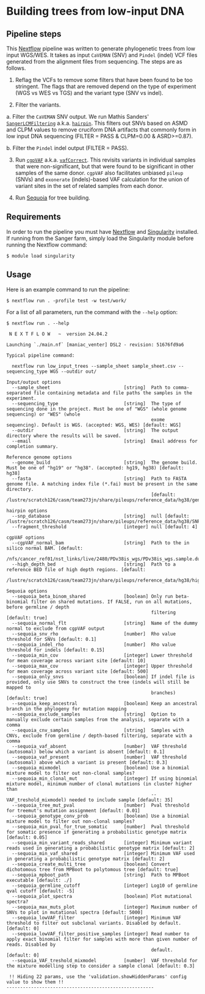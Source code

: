 # Building trees from low-input DNA

## Pipeline steps

This [Nextflow](https://www.nextflow.io/) pipeline was written to generate
phylogenetic trees from low input WGS/WES. It takes as input `CaVEMAN` (SNV) 
and `Pindel` (indel) VCF files generated from the alignment files from 
sequencing. The steps are as follows.

1. Reflag the VCFs to remove some filters that have been found to be too 
stringent. The flags that are removed depend on the type of experiment (WGS vs
WES vs TGS) and the variant type (SNV vs indel).

2. Filter the variants.

  a. Filter the `CaVEMAN` SNV output. We run Mathis Sanders' 
  [`SangerLCMFiltering`](https://github.com/MathijsSanders/SangerLCMFiltering) 
  a.k.a. [`hairpin`](https://confluence.sanger.ac.uk/display/CAS/hairpin). This 
  filters out SNVs based on ASMD and CLPM values to remove cruciform DNA 
  artifacts that commonly form in low input DNA sequencing (FILTER = PASS & 
  CLPM=0.00 & ASRD>=0.87). 

  b. Filter the `Pindel` indel output (FILTER = PASS).

3. Run [`cgpVAF`](https://confluence.sanger.ac.uk/pages/viewpage.action?pageId=22710418)
a.k.a. [`vafCorrect`](https://github.com/cancerit/vafCorrect). This revisits
variants in individual samples that were non-significant, but that were found to
be significant in other samples of the same donor. `cgpVAF` also facilitates
unbiased `pileup` (SNVs) and `exonerate` (indels)-based VAF calculation for the
union of variant sites in the set of related samples from each donor. 

4. Run [Sequoia](https://github.com/TimCoorens/Sequoia) for tree building.

## Requirements

In order to run the pipeline you must have 
[Nextflow](https://www.nextflow.io/docs/latest/install.html) and 
[Singularity](https://docs.sylabs.io/guides/3.5/user-guide/introduction.html) 
installed. If running from the Sanger farm, simply load the Singularity module 
before running the Nextflow command:

```
$ module load singularity
```

## Usage

Here is an example command to run the pipeline:

```
$ nextflow run . -profile test -w test/work/
```

For a list of all parameters, run the command with the `--help` option:

```
$ nextflow run . --help

 N E X T F L O W   ~  version 24.04.2

Launching `./main.nf` [maniac_venter] DSL2 - revision: 51676fd9a6

Typical pipeline command:

  nextflow run low_input_trees --sample_sheet sample_sheet.csv --sequencing_type WGS --outdir out/

Input/output options
  --sample_sheet                           [string]  Path to comma-separated file containing metadata and file paths the samples in the experiment.
  --sequencing_type                        [string]  The type of sequencing done in the project. Must be one of "WGS" (whole genome sequencing) or "WES" (whole 
                                                     exome sequencing). Default is WGS. (accepted: WGS, WES) [default: WGS] 
  --outdir                                 [string]  The output directory where the results will be saved.
  --email                                  [string]  Email address for completion summary.

Reference genome options
  --genome_build                           [string]  The genome build. Must be one of "hg19" or "hg38". (accepted: hg19, hg38) [default: hg38]
  --fasta                                  [string]  Path to FASTA genome file. A matching index file (*.fai) must be present in the same directory. 
                                                     [default: /lustre/scratch126/casm/team273jn/share/pileups/reference_data/hg38/genome.fa] 

hairpin options
  --snp_database                           [string]  null [default: /lustre/scratch126/casm/team273jn/share/pileups/reference_data/hg38/SNP.vcf.gz]
  --fragment_threshold                     [integer] null [default: 4]

cgpVAF options
  --cgpVAF_normal_bam                      [string]  Path to the in silico normal BAM. [default: 
                                                     /nfs/cancer_ref01/nst_links/live/2480/PDv38is_wgs/PDv38is_wgs.sample.dupmarked.bam] 
  --high_depth_bed                         [string]  Path to a reference BED file of high depth regions. [default: 
                                                     /lustre/scratch126/casm/team273jn/share/pileups/reference_data/hg38/highdepth.bed.gz] 

Sequoia options
  --sequoia_beta_binom_shared              [boolean] Only run beta-binomial filter on shared mutations. If FALSE, run on all mutations, before germline / depth 
                                                     filtering [default: true] 
  --sequoia_normal_flt                     [string]  Name of the dummy normal to exclude from cgpVAF output
  --sequoia_snv_rho                        [number]  Rho value threshold for SNVs [default: 0.1]
  --sequoia_indel_rho                      [number]  Rho value threshold for indels [default: 0.15]
  --sequoia_min_cov                        [integer] Lower threshold for mean coverage across variant site [default: 10]
  --sequoia_max_cov                        [integer] Upper threshold for mean coverage across variant site [default: 500]
  --sequoia_only_snvs                      [boolean] If indel file is provided, only use SNVs to construct the tree (indels will still be mapped to 
                                                     branches) [default: true] 
  --sequoia_keep_ancestral                 [boolean] Keep an ancestral branch in the phylogeny for mutation mapping
  --sequoia_exclude_samples                [string]  Option to manually exclude certain samples from the analysis, separate with a comma
  --sequoia_cnv_samples                    [string]  Samples with CNVs, exclude from germline / depth-based filtering, separate with a comma
  --sequoia_vaf_absent                     [number]  VAF threshold (autosomal) below which a variant is absent [default: 0.1]
  --sequoia_vaf_present                    [number]  VAF threshold (autosomal) above which a variant is present [default: 0.3]
  --sequoia_mixmodel                       [boolean] Use a binomial mixture model to filter out non-clonal samples?
  --sequoia_min_clonal_mut                 [integer] If using binomial mixture model, minimum number of clonal mutations (in cluster higher than 
                                                     --VAF_treshold_mixmodel) needed to include sample [default: 35] 
  --sequoia_tree_mut_pval                  [number]  Pval threshold for treemut's mutation assignment [default: 0.01]
  --sequoia_genotype_conv_prob             [boolean] Use a binomial mixture model to filter out non-clonal samples?
  --sequoia_min_pval_for_true_somatic      [number]  Pval threshold for somatic presence if generating a probabilistic genotype matrix [default: 0.05]
  --sequoia_min_variant_reads_shared       [integer] Minimum variant reads used in generating a probabilistic genotype matrix [default: 2]
  --sequoia_min_vaf_shared                 [integer] Minimum VAF used in generating a probabilistic genotype matrix [default: 2]
  --sequoia_create_multi_tree              [boolean] Convert dichotomous tree from MPBoot to polytomous tree [default: true]
  --sequoia_mpboot_path                    [string]  Path to MPBoot executable [default: ./]
  --sequoia_germline_cutoff                [integer] Log10 of germline qval cutoff [default: -5]
  --sequoia_plot_spectra                   [boolean] Plot mutational spectra?
  --sequoia_max_muts_plot                  [integer] Maximum number of SNVs to plot in mutational spectra [default: 5000]
  --sequoia_lowVAF_filter                  [integer] Minimum VAF threshold to filter out subclonal variants. Disabled by default. [default: 0]
  --sequoia_lowVAF_filter_positive_samples [integer] Read number to apply exact binomial filter for samples with more than given number of reads. Disabled by 
                                                     default. [default: 0] 
  --sequoia_VAF_treshold_mixmodel          [number]  VAF threshold for the mixture modelling step to consider a sample clonal [default: 0.3]

 !! Hiding 22 params, use the 'validation.showHiddenParams' config value to show them !!
------------------------------------------------------
```